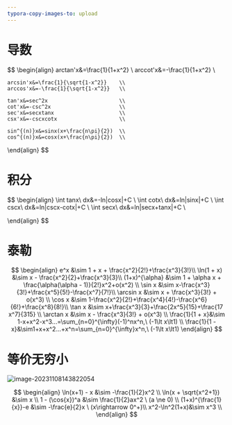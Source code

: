 ```yaml
---
typora-copy-images-to: upload
---
```




# 导数

$$
\begin{align}
	arctan'x&=\frac{1}{1+x^2}			\\
	arccot'x&=-\frac{1}{1+x^2}			\\
	
	arcsin'x&=\frac{1}{\sqrt{1-x^2}}	\\
	arccos'x&=-\frac{1}{\sqrt{1-x^2}}	\\
	
	tan'x&=sec^2x						\\
	cot'x&=-csc^2x						\\
	sec'x&=secxtanx						\\
	csx'x&=-cscxcotx					\\
	
	sin^{(n)}x&=sinx(x+\frac{n\pi}{2})	\\
	cos^{(n)}x&=cosx(x+\frac{n\pi}{2})	\\ 
\end{align}
$$

# 积分

$$
\begin{align}
\int tanx\ dx&=-ln|cosx|+C			\\
\int cotx\ dx&=ln|sinx|+C			\\
\int cscx\ dx&=ln|cscx-cotx|+C		\\
\int secx\ dx&=ln|secx+tanx|+C		\\

\end{align}
$$

# 泰勒

$$
\begin{align}
e^x &\sim 1 + x + \frac{x^2}{2!}+\frac{x^3}{3!}\\
\ln(1 + x) &\sim x - \frac{x^2}{2}+\frac{x^3}{3}\\
(1+x)^{\alpha} &\sim 1 + \alpha x + \frac{\alpha(\alpha - 1)}{2!}x^2+o(x^2) \\
\sin x &\sim x-\frac{x^3}{3!}+\frac{x^5}{5!}-\frac{x^7}{7!}\\
\arcsin x &\sim x + \frac{x^3}{3!} + o(x^3) \\
\cos x &\sim 1-\frac{x^2}{2!}+\frac{x^4}{4!}-\frac{x^6}{6!}+\frac{x^8}{8!}\\
\tan x &\sim x+\frac{x^3}{3}+\frac{2x^5}{15}+\frac{17 x^7}{315} \\
\arctan x &\sim x - \frac{x^3}{3!} + o(x^3) \\
\frac{1}{1 + x}&\sim 1-x+x^2-x^3...=\sum_{n=0}^{\infty}(-1)^nx^n,\ (-1\lt x\lt1) \\
\frac{1}{1 - x}&\sim1+x+x^2...+x^n=\sum_{n=0}^{\infty}x^n,\ (-1\lt x\lt1)
\end{align}
$$





# 等价无穷小

![image-20231108143822054](https://s2.loli.net/2024/03/17/IiWKxwf29satbGA.png)




$$
\begin{align}
\ln(x+1) - x &\sim -\frac{1}{2}x^2 \\
\ln(x + \sqrt{x^2+1}) &\sim x \\
1 - (\cos{x})^a &\sim \frac{1}{2}ax^2 \ (a \ne 0) \\
(1+x)^{\frac{1}{x}}-e &\sim -\frac{e}{2}x \ (x\rightarrow 0^+)\\
x^2-\ln^2(1+x)&\sim x^3 \\
\end{align}
$$

